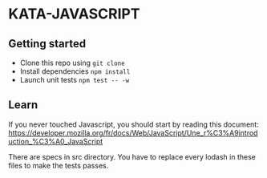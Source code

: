 # KATA-JAVASCRIPT

## Getting started

 - Clone this repo using `git clone`
 - Install dependencies `npm install`
 - Launch unit tests `npm test -- -w`

## Learn
If you never touched Javascript, you should start by reading this document:
https://developer.mozilla.org/fr/docs/Web/JavaScript/Une_r%C3%A9introduction_%C3%A0_JavaScript


There are specs in src directory. You have to replace every lodash in these files to make the tests passes.
